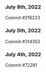 ### July 8th, 2022

Commit #216223

### July 5th, 2022

Commit #314353


### July 4th, 2022

Commit #72281
